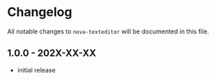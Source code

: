 # Changelog

All notable changes to `nova-texteditor` will be documented in this file.

## 1.0.0 - 202X-XX-XX

- initial release

